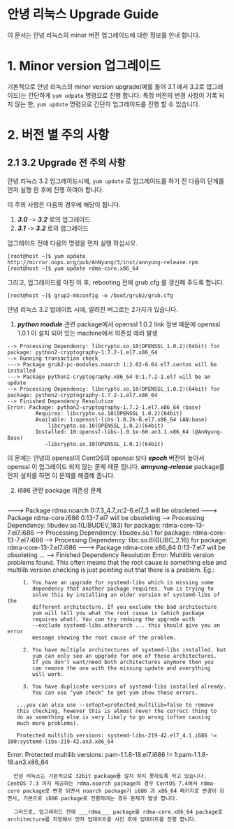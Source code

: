 

안녕 리눅스 Upgrade Guide
==

이 문서는 안녕 리눅스의 minor 버전 업그레이드에 대한 정보를 안내 합니다.

# 1. Minor version 업그레이드

기본적으로 안녕 리눅스의 minor version upgrade(예를 들어 3.1 에서 3.2로 업그레이드)는 간단하게 ```yum udpate``` 명령으로 진행 합니다. 특정 버전의 변경 사항이 기록 되지 않는 한, ```yum update``` 명령으로 간단히 업그레이드를 진행 할 수 있습니다.

# 2. 버전 별 주의 사항

## 2.1 3.2 Upgrade 전 주의 사항

안녕 리눅스 3.2 업그레이드시에, ```yum update``` 로 업그레이드를 하기 전 다음의 단계를 먼저 실행 한 후에 진행 하여야 합니다.

이 주의 사항은 다음의 경우에 해당이 됩니다.

 1. ___3.0___ -> ___3.2___ 로의 업그레이드
 2. ___3.1___ -> ___3.2___ 로의 업그레이드

업그레이드 전에 다음의 명령을 먼저 실행 하십시오.  

```
[root@host ~]$ yum update http://mirror.oops.org/pub/AnNyung/3/inst/annyung-release.rpm
[root@host ~]$ yum update rdma-core.x86_64
```

그리고, 업그레이드를 마친 이 후, rebooting 전에 grub.cfg 를 갱신해 주도록 합니다.
```
[root@host ~]$ grup2-mkconfig -o /boot/grub2/grub.cfg
```


안녕 리눅스 3.2 업데이트 시에, 알려진 버그로는 2가지가 있습니다.

1. ___python module___ 관련 package에서 openssl 1.0.2 link 정보 때문에 openssl 1.0.1 이 설치 되어 있는 machine에서 의존성 에러 발생

  ```
--> Processing Dependency: libcrypto.so.10(OPENSSL_1.0.2)(64bit) for package: python2-cryptography-1.7.2-1.el7.x86_64
--> Running transaction check
---> Package grub2-pc-modules.noarch 1:2.02-0.64.el7.centos will be installed
---> Package python2-cryptography.x86_64 0:1.7.2-1.el7 will be an update
--> Processing Dependency: libcrypto.so.10(OPENSSL_1.0.2)(64bit) for package: python2-cryptography-1.7.2-1.el7.x86_64
--> Finished Dependency Resolution
Error: Package: python2-cryptography-1.7.2-1.el7.x86_64 (base)
           Requires: libcrypto.so.10(OPENSSL_1.0.2)(64bit)
           Available: 1:openssl-libs-1.0.2k-8.el7.x86_64 (AN:base)
               libcrypto.so.10(OPENSSL_1.0.2)(64bit)
           Installed: 10:openssl-libs-1.0.1e-60.an3.1.x86_64 (@AnNyung-Base)
              ~libcrypto.so.10(OPENSSL_1.0.1)(64bit)
```

  이 문제는 안녕의 openssl이 CentOS의 openssl 보다 ___epoch___ 버전이 높아서 openssl 이 업그레이드 되지 않는 문제 때문 입니다. ___annyung-release___ package를 먼저 설치를 하면 이 문제를 해결해 줍니다.

2. i686 관련 package 의존성 문제

   ```
---> Package rdma.noarch 0:7.3_4.7_rc2-6.el7_3 will be obsoleted
---> Package rdma-core.i686 0:13-7.el7 will be obsoleting
--> Processing Dependency: libudev.so.1(LIBUDEV_183) for package: rdma-core-13-7.el7.i686
--> Processing Dependency: libudev.so.1 for package: rdma-core-13-7.el7.i686
--> Processing Dependency: libc.so.6(GLIBC_2.16) for package: rdma-core-13-7.el7.i686
---> Package rdma-core.x86_64 0:13-7.el7 will be obsoleting
...
--> Finished Dependency Resolution
Error:  Multilib version problems found. This often means that the root
       cause is something else and multilib version checking is just
       pointing out that there is a problem. Eg.:

         1. You have an upgrade for systemd-libs which is missing some
            dependency that another package requires. Yum is trying to
            solve this by installing an older version of systemd-libs of the
            different architecture. If you exclude the bad architecture
            yum will tell you what the root cause is (which package
            requires what). You can try redoing the upgrade with
            --exclude systemd-libs.otherarch ... this should give you an error
            message showing the root cause of the problem.

         2. You have multiple architectures of systemd-libs installed, but
            yum can only see an upgrade for one of those architectures.
            If you don't want/need both architectures anymore then you
            can remove the one with the missing update and everything
            will work.

         3. You have duplicate versions of systemd-libs installed already.
            You can use "yum check" to get yum show these errors.

       ...you can also use --setopt=protected_multilib=false to remove
       this checking, however this is almost never the correct thing to
       do as something else is very likely to go wrong (often causing
       much more problems).

       Protected multilib versions: systemd-libs-219-42.el7_4.1.i686 != 100:systemd-libs-219-42.an3.x86_64
Error: Protected multilib versions: pam-1.1.8-18.el7.i686 != 1:pam-1.1.8-18.an3.x86_64
```
  안녕 리눅스는 기본적으로 32bit package를 설치 하지 못하도록 막고 있습니다. CentOS 7.3 까지 제공하는 rdma.noarch package의 경우 CentOS 7.4에서 rdma-core package로 변경 되면서 noarch package가 i686 과 x86_64 패키지로 변경이 되면서, 기본으로 i686 package로 전환하려는 경우 문제가 발생 합니다.
  
  그러므로, 업그레이드 전에 ___rdma___ package를 rdma-core.x86_64 package로 architecture를 지정해서 먼저 업데이트를 시킨 후에 업데이트를 진행 합니다.
